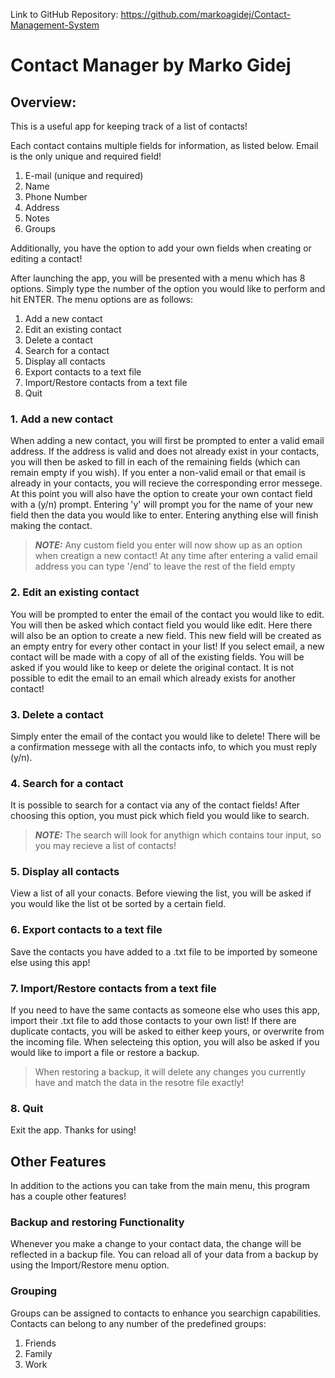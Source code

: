 Link to GitHub Repository:
https://github.com/markoagidej/Contact-Management-System

# Contact Manager by Marko Gidej

## Overview:

This is a useful app for keeping track of a list of contacts!

Each contact contains multiple fields for information, as listed below. Email is the only unique and required field!
1. E-mail (unique and required)
2. Name
3. Phone Number
4. Address
5. Notes
5. Groups

Additionally, you have the option to add your own fields when creating or editing a contact!

After launching the app, you will be presented with a menu which has 8 options. Simply type the number of the option you would like to perform and hit ENTER.
The menu options are as follows:
1. Add a new contact
2. Edit an existing contact
3. Delete a contact
4. Search for a contact
5. Display all contacts
6. Export contacts to a text file
7. Import/Restore contacts from a text file
8. Quit

### 1. Add a new contact

When adding a new contact, you will first be prompted to enter a valid email address.
If the address is valid and does not already exist in your contacts, you will then be asked to fill in each of the remaining fields (which can remain empty if you wish).
If you enter a non-valid email or that email is already in your contacts, you will recieve the corresponding error messege.
At this point you will also have the option to create your own contact field with a (y/n) prompt.
Entering 'y' will prompt you for the name of your new field then the data you would like to enter. Entering anything else will finish making the contact.
> ***NOTE:*** Any custom field you enter will now show up as an option when creatign a new contact! 
At any time after entering a valid email address you can type '/end' to leave the rest of the field empty


### 2. Edit an existing contact

You will be prompted to enter the email of the contact you would like to edit.
You will then be asked which contact field you would like edit.
Here there will also be an option to create a new field. This new field will be created as an empty entry for every other contact in your list!
If you select email, a new contact will be made with a copy of all of the existing fields. You will be asked if you would like to keep or delete the original contact.
It is not possible to edit the email to an email which already exists for another contact!

### 3. Delete a contact

Simply enter the email of the contact you would like to delete!
There will be a confirmation messege with all the contacts info, to which you must reply (y/n).

### 4. Search for a contact

It is possible to search for a contact via any of the contact fields!
After choosing this option, you must pick which field you would like to search.
> ***NOTE:*** The search will look for anythign which contains tour input, so you may recieve a list of contacts!

### 5. Display all contacts

View a list of all your conacts.
Before viewing the list, you will be asked if you would like the list ot be sorted by a certain field.

### 6. Export contacts to a text file

Save the contacts you have added to a .txt file to be imported by someone else using this app!

### 7. Import/Restore contacts from a text file

If you need to have the same contacts as someone else who uses this app, import their .txt file to add those contacts to your own list!
If there are duplicate contacts, you will be asked to either keep yours, or overwrite from the incoming file.
When selecteing this option, you will also be asked if you would like to import a file or restore a backup.
> When restoring a backup, it will delete any changes you currently have and match the data in the resotre file exactly!

### 8. Quit

Exit the app. Thanks for using!

## Other Features

In addition to the actions you can take from the main menu, this program has a couple other features!

### Backup and restoring Functionality

Whenever you make a change to your contact data, the change will be reflected in a backup file.
You can reload all of your data from a backup by using the Import/Restore menu option.

### Grouping

Groups can be assigned to contacts to enhance you searchign capabilities.
Contacts can belong to any number of the predefined groups:
1. Friends
2. Family
3. Work
